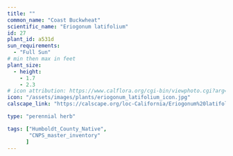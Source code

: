 ```yaml
---
title: ""
common_name: "Coast Buckwheat"
scientific_name: "Eriogonum latifolium"
id: 27
plant_id: a531d
sun_requirements:
  - "Full Sun"
# min then max in feet
plant_size:
  - height: 
    - 1.7
    - 2.3
# icon attribution: https://www.calflora.org/cgi-bin/viewphoto.cgi?arg=/app/up/entry/302/90899.jpg 
icon: "/assets/images/plants/eriogonum_latifolium_icon.jpg" 
calscape_link: "https://calscape.org/loc-California/Eriogonum%20latifolium(%20)"

type: "perennial herb"

tags: ["Humboldt_County_Native",
       "CNPS_master_inventory"
      ]
---
```



